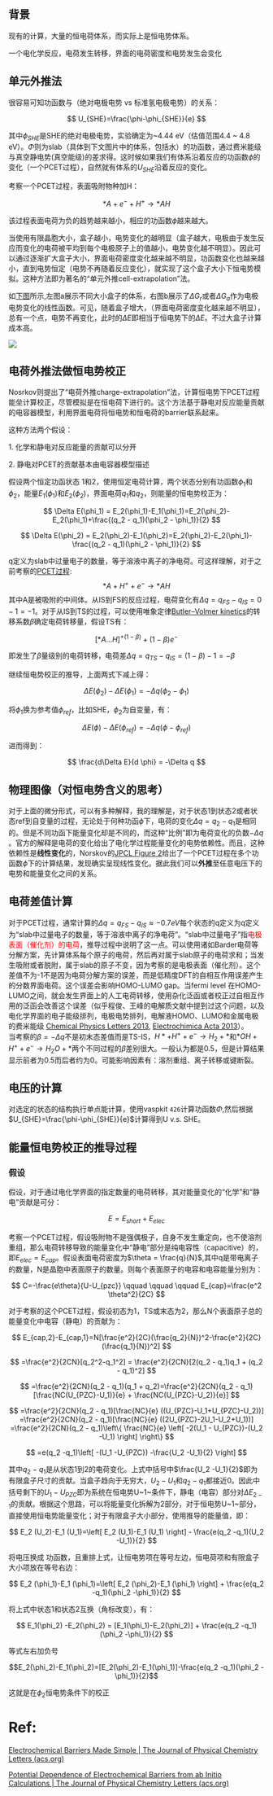 ## 背景

现有的计算，大量的恒电荷体系，而实际上是恒电势体系。

一个电化学反应，电荷发生转移，界面的电荷密度和电势发生会变化

## 单元外推法

很容易可知功函数与（绝对电极电势 vs 标准氢电极电势）的关系：

$$ U_{SHE}=\frac{\phi-\phi_{SHE}}{e}  $$

其中​​$\phi_{SHE}$​​是SHE的绝对电极电势，实验确定为~4.44 eV（估值范围4.4 ~ 4.8 eV）。$\Phi$则为slab（具体到下文图片中的体系，包括水）的功函数，通过费米能级与真空静电势(真空能级)的差求得。这时候如果我们有体系沿着反应的功函数​$\phi$​的变化（一个PCET过程），自然就有体系的​$U_{SHE}$​沿着反应的变化。

考察一个PCET过程<a id ='PCET'></a>，表面吸附物种加H：

$$ *A + e^- + H^+ \rightarrow *AH  $$

该过程表面电荷为负的趋势越来越小，相应的功函数​$\phi$​越来越大。

当使用有限晶胞大小，盒子越小，电势变化的越明显（盒子越大，电极由于发生反应而变化的电荷被平均到每个电极原子上的值越小，电势变化越不明显）。因此可以通过逐渐扩大盒子大小，界面电荷密度变化越来越不明显，功函数变化也越来越小，直到电势恒定（电势不再随着反应变化），就实现了这个盒子大小下恒电势模拟。这种方法即为著名的“单元外推cell-extrapolation”法。

如[下图](https://pubs.acs.org/cms/10.1021/acs.jpclett.5b01043/asset/images/medium/jz-2015-01043w_0003.gif)所示,左图a展示不同大小盒子的体系，右图b展示了​$\Delta G_r$​或者​$\Delta G_a$​作为电极电势变化的线性函数。可见，随着盒子增大，（界面电荷密度变化越来越不明显），总有一个点，电势不再变化，此时的​$\Delta E$​即相当于恒电势下的​$\Delta E$​。不过大盒子计算成本高。

![](image_1.eecabcaa.jpg)



## 电荷外推法做恒电势校正

Nosrkov则提出了“电荷外推charge\-extrapolation”法，计算恒电势下PCET过程能垒计算校正，尽管模拟是在恒电荷下进行的。这个方法基于静电对反应能量贡献的电容器模型，利用界面电荷将恒电势和恒电荷的barrier联系起来。

这种方法两个假设：

1\. 化学和静电对反应能量的贡献可以分开

2\. 静电对PCET的贡献基本由电容器模型描述



假设两个恒定功函状态 1和2，使用恒定电荷计算，两个状态分别有功函数$\phi_1$和$\phi_2$，能量$E_1(\phi_1)$和$E_2(\phi_2)$，界面电荷$q_1$和$q_2$，则能量的恒电势校正为：

$$ \Delta E(\phi_1) = E_2(\phi_1)-E_1(\phi_1)=E_2(\phi_2)-E_2(\phi_1)+\frac{(q_2 - q_1)(\phi_2 - \phi_1)}{2}  $$

$$ \Delta E(\phi_2) = E_2(\phi_2)-E_1(\phi_2)=E_2(\phi_2)-E_2(\phi_1)-\frac{(q_2 - q_1)(\phi_2 - \phi_1)}{2}  $$

q定义为slab中过量电子的数量，等于溶液中离子的净电荷。可这样理解，对于之前考察的[PCET过程](#PCET):
$$*A + H^+ + e^- \to *AH $$
其中A是​被吸附的中间体。从IS到FS的反应过程，电荷变化有$\Delta q = q_{FS}-q_{IS}=0-1=-1$。对于从IS到TS的过程，可以使用唯象定律[Butler–Volmer kinetics](https://pubs.rsc.org/en/content/articlelanding/1924/tf/tf9241900729)的转移系数$\beta$确定电荷转移量，假设TS有：

$$[*A \dots H]^{+(1-\beta)}+(1-\beta)e^-$$

即发生了$\beta$量级别的电荷转移，电荷差$\Delta q= q_{TS}-q_{IS} = (1-\beta)-1 = -\beta$

继续恒电势校正的推导，上面两式下减上得：

$$\Delta E(\phi_2) - \Delta E(\phi_1) = -\Delta q(\phi_2 -\phi_1)$$

将$\phi_1$换为参考值$\phi_{ref}$，比如SHE，$\phi_2$为自变量，有：

$$\Delta E(\phi) -\Delta E(\phi_{ref}) = -\Delta q(\phi - \phi_{ref})$$

进而得到：

$$ \frac{d\Delta E}{d \phi} = -\Delta q  $$

## 物理图像（对恒电势含义的思考）

对于上面的微分形式，可以有多种解释，我的理解是，对于状态1到状态2或者状态ref到自变量的过程，无论处于何种功函​​$\phi$​​下，电荷的变化​​$\Delta q=q_2 -q_1$​​是相同的。但是不同功函下能量变化却是不同的，而这种“比例”即为电荷变化的负数​​$-\Delta q$​​。官方的解释是电荷的变化给出了电化学过程能量变化的电势依赖性。而且，这种依赖性是**线性变化**的，Norskov的[JPCL Figure 2](https://pubs.acs.org/doi/10.1021/acs.jpclett.6b00382)给出了一个PCET过程在多个功函数​$\phi$​下的计算结果，发现确实呈现线性变化。据此我们可以**外推**至任意电压下的电势和能量变化之间的关系。

## 电荷差值计算
对于PCET过程，通常计算的​​$\Delta q=q_{FS}-q_{IS}\approx -0.7 eV$​​ 每个状态的q定义为q定义为“slab中过量电子的数量，等于溶液中离子的净电荷”。“slab中过量电子”指<font color=Red>电极表面（催化剂）的电荷</font>，推导过程中说明了这一点。可以使用诸如Barder电荷等分解方案，先计算体系每个原子的电荷，然后再对属于slab原子的电荷求和；当发生吸附或者脱附，属于slab的原子不变，因为考察的是电极表面（催化剂）。这个差值不为\-1不是因为电荷分解方案的误差，而是低精度DFT的自相互作用误差产生的分数界面电荷。这个误差会影响HOMO-LUMO gap。当fermi level 在HOMO-LUMO之间，就会发生界面上的人工电荷转移，使用杂化泛函或者校正过自相互作用的泛函会改善这个误差（似乎程俊、王峰的电解质文献中提到过这个问题，以及电化学界面的电子能级排列，电极电势排列，电解液HOMO、LUMO和金属电极的费米能级 [Chemical Physics Letters 2013](https://www.sciencedirect.com/science/article/pii/S0009261412013310), [Electrochimica Acta 2013](https://www.sciencedirect.com/science/article/pii/S001346861300741X)）。
<br>当考察的$\beta = -\Delta q$不是初末态差值而是TS-IS，$H*+H^+ + e^- \to H_2 + *$和$*OH+H^+ + e^- \to H_{2}O + *$两个不同过程的$\beta$差别很大。一般认为都是0.5，但是计算结果显示前者为0.5而后者约为0。可能影响因素有：溶剂重组、离子转移或键断裂。

## 电压的计算
对选定的状态的结构执行单点能计算，使用vaspkit `426`计算功函数$\Phi$,然后根据$U_{SHE}=\frac{\phi-\phi_{SHE}}{e}$计算得到U v.s. SHE。

## 能量恒电势校正的推导过程

### 假设

假设，对于通过电化学界面的指定数量的电荷转移，其对能量变化的“化学”和“静电”贡献是可分：

$$ E = E_{short}+ E_{elec}  $$

考察一个PCET过程，假设吸附物不是强偶极子，自身不发生重定向，也不使溶剂重组，那么电荷转移导致的能量变化中“静电”部分是纯电容性（capacitive）的，即​$E_{elec}=E_{cap}$​。假设表面电荷密度为$\theta = \frac{q}{N}$,其中q是带电离子的数量，N是晶胞中表面原子的数量。则每个表面原子的电容和电容能量分别为：

$$ C=-\frac{e\theta}{U-U_{pzc}}     \qquad \qquad \qquad   E_{cap}=\frac{e^2 \theta^2}{2C}  $$

对于考察的这个PCET过程，假设初态为1，TS或末态为2，那么N个表面原子总的能量变化中电容（静电）的贡献为：

$$ E_{cap,2}-E_{cap,1}=N[\frac{e^2}{2C}(\frac{q_2}{N})^2-\frac{e^2}{2C}(\frac{q_1}{N})^2] $$

$$ =\frac{e^2}{2CN}[q_2^2-q_1^2] = \frac{e^2}{2CN}[2(q_2 - q_1)q_1 + (q_2 - q_1)^2] $$

$$ =\frac{e^2}{2CN}(q_2 - q_1)(q_1 + q_2)=\frac{e^2}{2CN}(q_2 - q_1)[\frac{NC(U_{PZC}-U_1)}{e} + \frac{NC(U_{PZC}-U_2)}{e}]  $$

$$ =\frac{e^2}{2CN}(q_2 - q_1)[\frac{NC}{e} ((U_{PZC}-U_1+U_{PZC}-U_2))] =\frac{e^2}{2CN}(q_2 - q_1)[\frac{NC}{e} ((2U_{PZC}-2U_1-U_2+U_1))] =\frac{e^2}{2CN}(q_2 - q_1)\left\{ \frac{NC}{e} \left[ -2(U_1 - U_{PZC})-(U_2 -U_1) \right] \right\}  $$

$$ =e(q_2 -q_1)\left[ -(U_1 -U_{PZC}) -\frac{U_2 -U_1}{2}   \right] $$

其中$q_2 -q_1$是从状态1到2的电荷变化。上式中括号中$\frac{U_2 -U_1}{2}$即为有限盒子尺寸的贡献。当盒子趋向于无穷大，$U_2 -U_1$和$q_2 -q_1$都接近0。因此中括号剩下的$U_1 -U_{PZC}$即为系统在恒电势U~1~条件下，静电（电容）部分对$\Delta E_{2-1}$的贡献。根据这个思路，可以将能量变化拆解为2部分，对于恒电势U~1~部分，直接使用恒电势能量变化；对于有限盒子大小部分，使用推导的能量值，即：

$$ E_2 (U_2)-E_1 (U_1)=\left[ E_2 (U_1)-E_1 (U_1)  \right] - \frac{e(q_2 -q_1)(U_2 -U_1)}{2}  $$

将电压换成 功函数，且重排上式，让恒电势项在等号左边，恒电荷项和有限盒子大小项放在等号右边：

$$ E_2 (\phi_1)-E_1 (\phi_1)=\left[ E_2 (\phi_2)-E_1 (\phi_1)  \right] + \frac{e(q_2 -q_1)(\phi_2 -\phi_1)}{2}  $$

将上式中状态1和状态2互换（角标改变），有：

$$ E_1(\phi_2) -E_2(\phi_2) = [E_1(\phi_1)-E_2(\phi_2)] + \frac{e(q_2 -q_1)(\phi_2 -\phi_1)}{2}  $$

等式左右加负号

$$E_2(\phi_2)-E_1(\phi_2)=[E_2(\phi_2)-E_1(\phi_1)]-\frac{e(q_2 -q_1)(\phi_2 -\phi_1)}{2}$$

这就是在$\phi_2$恒电势条件下的校正

# Ref:

[Electrochemical Barriers Made Simple | The Journal of Physical Chemistry Letters (acs.org)](https://pubs.acs.org/doi/10.1021/acs.jpclett.5b01043)

[Potential Dependence of Electrochemical Barriers from ab Initio Calculations | The Journal of Physical Chemistry Letters (acs.org)](https://pubs.acs.org/doi/10.1021/acs.jpclett.6b00382)

